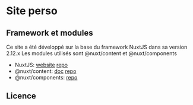 # Site perso

## Framework et modules

Ce site a été développé sur la base du framework NuxtJS dans sa version 2.12.x
Les modules utilisés sont @nuxt/content et @nuxt/components

- NuxtJS: [website](https://nuxtjs.org) [repo](https://github.com/nuxt/nuxt.js)
- @nuxt/content: [doc](https://content.nuxtjs.org/) [repo](https://github.com/nuxt/content)
- @nuxt/components: [repo](https://github.com/nuxt/components)

## Licence
